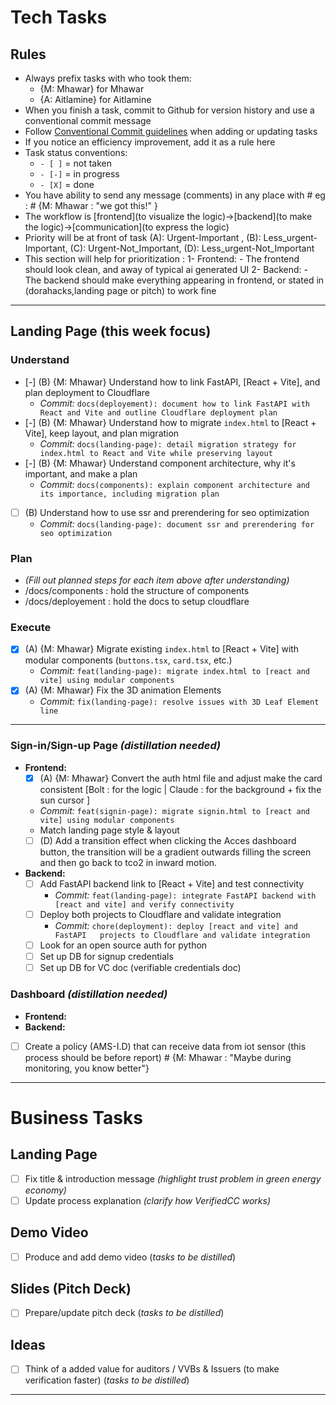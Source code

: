 # Tech Tasks

## Rules

- Always prefix tasks with who took them:
  - {M: Mhawar} for Mhawar
  - {A: Aitlamine} for Aitlamine
- When you finish a task, commit to Github for version history and use a conventional commit message
- Follow [Conventional Commit guidelines](https://www.conventionalcommits.org/en/v1.0.0/) when adding or updating tasks
- If you notice an efficiency improvement, add it as a rule here
- Task status conventions:
  - `- [ ]` = not taken
  - `- [-]` = in progress
  - `- [X]` = done
- You have ability to send any message (comments) in any place with # eg : # {M: Mhawar : "we got this!" }
- The workflow is [frontend](to visualize the logic)->[backend](to make the logic)->[communication](to express the logic)
- Priority will be at front of task (A): Urgent-Important , (B): Less_urgent-Important, (C): Urgent-Not_Important, (D): Less_urgent-Not_Important
- This section will help for prioritization :
 1- Frontend: - The frontend should look clean, and away of typical ai generated UI 
 2- Backend: - The backend should make everything appearing in frontend, or stated in (dorahacks,landing page or pitch) to work fine

---

## Landing Page (this week focus)

### Understand

- [-] (B) {M: Mhawar} Understand how to link FastAPI, [React + Vite], and plan deployment to Cloudflare
  - _Commit:_ `docs(deployement): document how to link FastAPI with React and Vite and outline Cloudflare deployment plan`
- [-] (B) {M: Mhawar} Understand how to migrate `index.html` to [React + Vite], keep layout, and plan migration
  - _Commit:_ `docs(landing-page): detail migration strategy for index.html to React and Vite while preserving layout`
- [-] (B) {M: Mhawar} Understand component architecture, why it's important, and make a plan
  - _Commit:_ `docs(components): explain component architecture and its importance, including migration plan`
- [ ] (B) Understand how to use ssr and prerendering for seo optimization
  - _Commit:_ `docs(landing-page): document ssr and prerendering for seo optimization`

### Plan

- _(Fill out planned steps for each item above after understanding)_
- /docs/components : hold the structure of components
- /docs/deployement : hold the docs to setup cloudflare

### Execute

- [x] (A) {M: Mhawar} Migrate existing `index.html` to [React + Vite] with modular components (`buttons.tsx`, `card.tsx`, etc.)
  - _Commit:_ `feat(landing-page): migrate index.html to [react and vite] using modular components`
- [x] (A) {M: Mhawar} Fix the 3D animation Elements
  - _Commit:_ `fix(landing-page): resolve issues with 3D Leaf Element line`

---

### Sign-in/Sign-up Page _(distillation needed)_

- **Frontend:**
  - [x] (A) {M: Mhawar} Convert the auth html file and adjust make the card consistent [Bolt : for the logic | Claude : for the background + fix the sun cursor ]
  - _Commit:_ `feat(signin-page): migrate signin.html to [react and vite] using modular components`
  - Match landing page style & layout
  - [ ] (D) Add a transition effect when clicking the Acces dashboard button, the transition will be a gradient outwards filling the screen and then go back to tco2 in inward motion.
  
- **Backend:**
  - [ ] Add FastAPI backend link to [React + Vite] and test connectivity
    - _Commit:_ `feat(landing-page): integrate FastAPI backend with [react and vite] and verify connectivity`
  - [ ] Deploy both projects to Cloudflare and validate integration
    - _Commit:_ `chore(deployment): deploy [react and vite] and FastAPI   projects to Cloudflare and validate integration`
  - [ ] Look for an open source auth for python
  - [ ] Set up DB for signup credentials
  - [ ] Set up DB for VC doc (verifiable credentials doc)

### Dashboard _(distillation needed)_

- **Frontend:**
- **Backend:**
- [ ] Create a policy (AMS-I.D) that can receive data from iot sensor (this process should be before report) # {M: Mhawar : "Maybe during monitoring, you know better"}

---

# Business Tasks

## Landing Page

- [ ] Fix title & introduction message _(highlight trust problem in green energy economy)_
- [ ] Update process explanation _(clarify how VerifiedCC works)_

## Demo Video

- [ ] Produce and add demo video (_tasks to be distilled_)

## Slides (Pitch Deck)

- [ ] Prepare/update pitch deck (_tasks to be distilled_)

## Ideas

- [ ] Think of a added value for auditors / VVBs & Issuers (to make verification faster) (_tasks to be distilled_)

---
